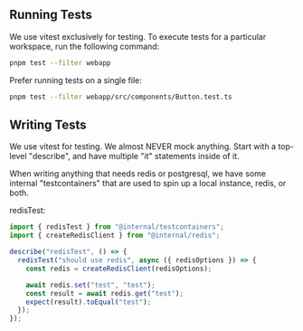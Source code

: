 ## Running Tests

We use vitest exclusively for testing. To execute tests for a particular workspace, run the following command:

```bash
pnpm test --filter webapp
```

Prefer running tests on a single file:

```bash
pnpm test --filter webapp/src/components/Button.test.ts
```

## Writing Tests

We use vitest for testing. We almost NEVER mock anything. Start with a top-level "describe", and have multiple "it" statements inside of it.

When writing anything that needs redis or postgresql, we have some internal "testcontainers" that are used to spin up a local instance, redis, or both.

redisTest:

```typescript
import { redisTest } from "@internal/testcontainers";
import { createRedisClient } from "@internal/redis";

describe("redisTest", () => {
  redisTest("should use redis", async ({ redisOptions }) => {
    const redis = createRedisClient(redisOptions);

    await redis.set("test", "test");
    const result = await redis.get("test");
    expect(result).toEqual("test");
  });
});
```
